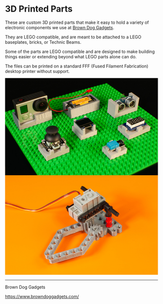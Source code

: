# 3D Printed Parts

These are custom 3D printed parts that make it easy to hold a variety of electronic components we use at [Brown Dog Gadgets](https://www.browndoggadgets.com/).

They are LEGO compatible, and are meant to be attached to a LEGO baseplates, bricks, or Technic Beams.

Some of the parts are LEGO compatible and are designed to make building things easier or extending beyond what LEGO parts alone can do.

The files can be printed on a standard FFF (Fused Filament Fabrication) desktop printer without support.

![](3D-Printed-Parts.jpg)


---

Brown Dog Gadgets

https://www.browndoggadgets.com/

